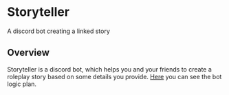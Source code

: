 # Storyteller
A discord bot creating a linked story

## Overview

Storyteller is a discord bot, which helps you and your friends to create a roleplay story based on some details you provide. [Here](concept/logic.md) you can see the bot logic plan.